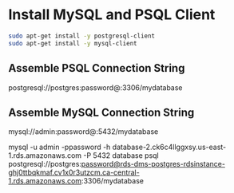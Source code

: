 
# Install MySQL and PSQL Client

```sh
sudo apt-get install -y postgresql-client 
sudo apt-get install -y mysql-client 
```

## Assemble PSQL Connection String

postgresql://postgres:password@<hostname>:3306/mydatabase

## Assemble MySQL Connection String

mysql://admin:password@<hostname>:5432/mydatabase


mysql -u admin -ppassword -h database-2.ck6c4llggxsy.us-east-1.rds.amazonaws.com -P 5432 database
psql postgresql://postgres:password@rds-dms-postgres-rdsinstance-ghj0ttbqkmaf.cv1x0r3utzcm.ca-central-1.rds.amazonaws.com:3306/mydatabase



